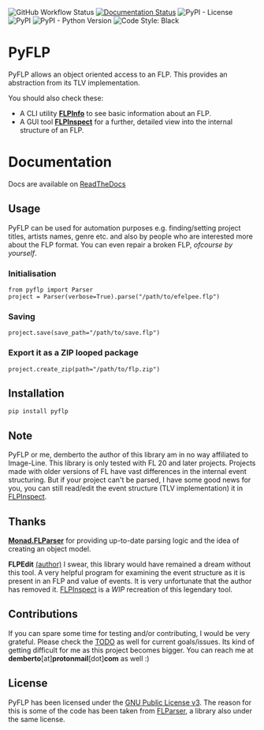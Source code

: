 ![GitHub Workflow Status](https://img.shields.io/github/workflow/status/demberto/pyflp/Build%20&%20Publish?style=flat-square)
[![Documentation Status](https://readthedocs.org/projects/pyflp/badge/?version=latest)](https://pyflp.readthedocs.io/en/latest/?badge=latest)
![PyPI - License](https://img.shields.io/pypi/l/pyflp?style=flat-square)
![PyPI](https://img.shields.io/pypi/v/pyflp?color=blue&style=flat-square)
![PyPI - Python Version](https://img.shields.io/pypi/pyversions/pyflp?style=flat-square)
![Code Style: Black](https://img.shields.io/badge/code%20style-black-black?style=flat-square)

# PyFLP

PyFLP allows an object oriented access to an FLP. This provides an abstraction from its TLV implementation.

You should also check these:
- A CLI utility [**FLPInfo**](https://github.com/demberto/FLPInfo) to see basic information about an FLP.
- A GUI tool [**FLPInspect**](https://github.com/demberto/FLPInspect) for a further, detailed view into the internal structure of an FLP.

# Documentation

Docs are available on [ReadTheDocs](https://pyflp.rtfd.io)

## Usage

PyFLP can be used for automation purposes e.g. finding/setting project titles, artists names, genre etc. and also by people who are interested more about the FLP format. You can even repair a broken FLP, *ofcourse by yourself*.

### Initialisation

```{code-block} python
from pyflp import Parser
project = Parser(verbose=True).parse("/path/to/efelpee.flp")
```

### Saving

```{code-block} python
project.save(save_path="/path/to/save.flp")
```

### Export it as a ZIP looped package

```{code-block} python
project.create_zip(path="/path/to/flp.zip")
```

## Installation

```
pip install pyflp
```

## Note

PyFLP or me, demberto the author of this library am in no way affiliated to Image-Line. This library is only tested with FL 20 and later projects. Projects made with older versions of FL have vast differences in the internal event structuring. But if your project can't be parsed, I have some good news for you, you can still read/edit the event structure (TLV implementation) it in [FLPInspect](https://github.com/demberto/FLPInspect).

## Thanks

[**Monad.FLParser**](https://github.com/monadgroup/FLParser) for providing up-to-date parsing logic and the idea of creating an object model.

**FLPEdit** [(author)](https://github.com/roadcrewworker) I swear, this library would have remained a dream without this tool. A very helpful program for examining the event structure as it is present in an FLP and value of events. It is very unfortunate that the author has removed it. [FLPInspect](https://github.com/demberto/FLPInspect) is a _WIP_ recreation of this legendary tool.

## Contributions

If you can spare some time for testing and/or contributing, I would be very grateful. Please check the [TODO](TODO.md) as well for current goals/issues. Its kind of getting difficult for me as this project becomes bigger. You can reach me at **demberto**[at]**protonmail**[dot]**com** as well :)

## License

PyFLP has been licensed under the [GNU Public License v3](https://www.gnu.org/licenses/gpl-3.0.en.html). The reason for this is some of the code has been taken from [FLParser](https://github.com/monadgroup/FLParser), a library also under the same license.
